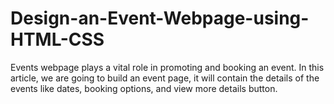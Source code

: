 # Design-an-Event-Webpage-using-HTML-CSS
Events webpage plays a vital role in promoting and booking an event. In this article, we are going to build an event page, it will contain the details of the events like dates, booking options, and view more details button. 
